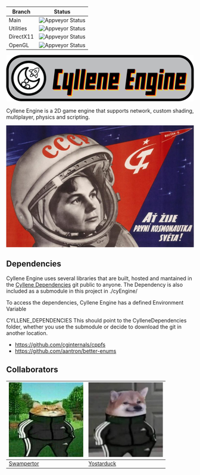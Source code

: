 | Branch      | Status      |
| ----------- | ----------- |
| Main        | ![Appveyor Status](https://ci.appveyor.com/api/projects/status/github/USwampertor/CylleneEngine?branch=main&svg=true)       |
| Utilities   | ![Appveyor Status](https://ci.appveyor.com/api/projects/status/github/USwampertor/CylleneEngine?branch=utilities&svg=true)        |
| DirectX11   | ![Appveyor Status](https://ci.appveyor.com/api/projects/status/github/USwampertor/CylleneEngine?branch=directx11&svg=true)        |
| OpenGL   | ![Appveyor Status](https://ci.appveyor.com/api/projects/status/github/USwampertor/CylleneEngine?branch=opengl&svg=true)        |

![Cyllene Banner](./docs/resources/logo2.png)

Cyllene Engine is a 2D game engine that supports network, custom shading, multiplayer, physics and scripting.

![Cyllene Banner](./docs/resources/cy3.jpg)

## Dependencies
Cyllene Engine uses several libraries that are built, hosted and mantained in the
[Cyllene Dependencies](https://github.com/USwampertor/CylleneDependencies) git public to anyone. The Dependency is also included as a submodule in this project in ./cyEngine/

To access the dependencies, Cyllene Engine has a defined Environment Variable

CYLLENE_DEPENDENCIES
This should point to the CylleneDependencies folder, whether you use the submodule or decide to download the git in another location.

* https://github.com/cginternals/cppfs
* https://github.com/aantron/better-enums


## Collaborators

|<img src="./docs/resources/swampertor.png" alt="Swampertor" width="200" height="200"/> | <img src="./docs/resources/yostarduck.png" alt="Yostarduck" width="200" height="200"/> |
| ---- | ---- |
| [Swampertor](https://github.com/USwampertor) | [Yostarduck](https://github.com/Yostarduck) |

